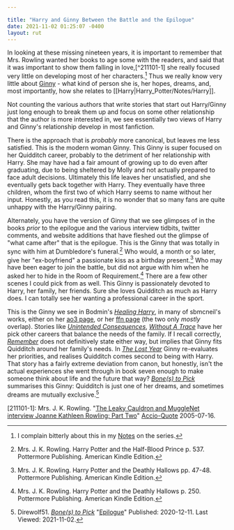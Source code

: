 ```yaml
---

title: "Harry and Ginny Between the Battle and the Epilogue"
date: 2021-11-02 01:25:07 -0400
layout: rut
---
```



In looking at these missing nineteen years, it is important to remember that
Mrs. Rowling wanted her books to age some with the readers, and said that it was
important to show them falling in love,[^211101-1] she really focused very
little on developing most of her characters.[^211101-2]  Thus we really know
very little about [Ginny](Harry_Potter/Notes/Ginny) - what kind of person she
is, her hopes, dreams, and, most importantly, how she relates to
[[Harry|Harry_Potter/Notes/Harry]].  

Not counting the various authors that write stories that start out Harry/Ginny
just long enough to break them up and focus on some other relationship that the
author is more interested in, we see essentially two views of Harry and Ginny's
relationship develop in most fanfiction. 

There is the approach that is *probably* more canonical, but leaves me less
satisfied.  This is the modern woman Ginny.  This Ginny is super focused on her
Quidditch career, probably to the detriment of her relationship with Harry.  She
may have had a fair amount of growing up to do even after graduating, due to
being sheltered by Molly and not actually prepared to face adult decisions.
Ultimately this life leaves her unsatisfied, and she eventually gets back
together with Harry.  They eventually have three children, whom the first two of
which Harry seems to name without her input.  Honestly, as you read this, it is
no wonder that so many fans are quite unhappy with the Harry/Ginny pairing. 

Alternately, you have the version of Ginny that we see glimpses of in the books
*prior* to the epilogue and the various interview tidbits, twitter comments, and
website additions that have fleshed out the glimpse of "what came after" that is
the epilogue.  This is the Ginny that was totally in sync with him at
Dumbledore's funeral.[^211101-4]  Who would, a month or so later, give her
"ex-boyfriend" a passionate kiss as a birthday present.[^211101-5]  Who may have
been eager to join the battle, but did not argue with him when he asked her to
hide in the Room of Requirement.[^211101-6]  There are a few other scenes I
could pick from as well.  This Ginny is passionately devoted to Harry, her
family, her friends.  Sure she loves Quidditch as much as Harry does.  I can
totally see her wanting a professional career in the sport.  

This is the Ginny we see in Bodmin's _[Healing Harry][bmhh1]_, in many of
sbmcneil's works, either on her [ao3 page][sbmao3], or her [ffn page][sbcffn]
(the two only *mostly* overlap).  Stories like _[Unintended
Consequences][sbcmUC]_, _[Without A Trace][sbcmWT]_ have her pick other careers
that balance the needs of the family.  If I recall correctly,
_[Remember][sbmR1]_ does not definitively state either way, but implies that
Ginny fits Quidditch around her family's needs.  In _[The Lost Year][kLY1]_
Ginny re-evaluates her priorities, and realises Quidditch comes second to being
with Harry.  That story has a fairly extreme deviation from canon, but honestly,
isn't the actual experiences she went through in book seven enough to make
someone think about life and the future that way?  _[Bone(s) to Pick][dB2P1]_
summarises this Ginny: Quidditch is just one of her dreams, and sometimes dreams
are mutually exclusive.[^211101-7]

[dB2P1]: https://www.fanfiction.net/s/13766417

[kLY1]: https://www.fanfiction.net/s/13815274

[sbmR1]: https://archiveofourown.org/works/13244409

[sbcmWT]:https://archiveofourown.org/works/14101779

[sbcmUC]: https://archiveofourown.org/works/14271909

[sbcffn]: https://www.fanfiction.net/u/1816754/sbmcneil

[sbmao3]: https://archiveofourown.org/users/sbmcneil/pseuds/sbmcneil

[bmhh1]: https://bobmin.fanficauthors.net/Healing_Harry

[^211101-7]: Direwolf51.
    _[Bone(s) to Pick](https://www.fanfiction.net/s/13766417)_
    "[Epilogue](https://www.fanfiction.net/s/13766417/12/Bone-s-to-Pick)"
    Published: 2020-12-11. Last Viewed: 2021-11-02.

[^211101-6]: Mrs. J. K. Rowling. 
    Harry Potter and the Deathly Hallows 
    p. 250. Pottermore Publishing. American Kindle Edition. 

[^211101-5]: Mrs. J. K. Rowling.
    Harry Potter and the Deathly Hallows 
    pp. 47-48. Pottermore Publishing. American Kindle Edition. 

[^211101-4]: Mrs. J. K. Rowling. 
    Harry Potter and the Half-Blood Prince
    p. 537. Pottermore Publishing. American Kindle Edition.

[^211101-2]: I complain bitterly about this in my [Notes](Harry_Potter/Notes)
    on the series.

[211101-1]: Mrs. J. K. Rowling.
    "[The Leaky Cauldron and MuggleNet interview Joanne Kathleen Rowling: Part
    Two](http://www.accio-quote.org/articles/2005/0705-tlc_mugglenet-anelli-2.htm)"
    [Accio-Quote](http://www.accio-quote.org) 2005-07-16.

